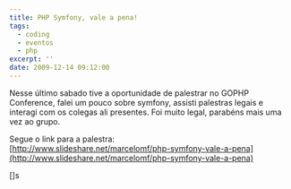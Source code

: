 ```yaml
---
title: PHP Symfony, vale a pena!
tags:
  - coding
  - eventos
  - php
excerpt: ''
date: 2009-12-14 09:12:00
---
```


Nesse último sabado tive a oportunidade de palestrar no GOPHP Conference, falei um pouco sobre symfony, assisti palestras legais e interagi com os colegas ali presentes. Foi muito legal, parabéns mais uma vez ao grupo.  
  
Segue o link para a palestra:  
[http://www.slideshare.net/marcelomf/php-symfony-vale-a-pena](http://www.slideshare.net/marcelomf/php-symfony-vale-a-pena)  
  
\[\]s
